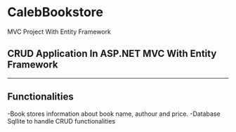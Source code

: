 # CalebBookstore
MVC Project  With Entity Framework

## CRUD Application In ASP.NET MVC With Entity Framework
-------------------------------------------------------------
## Functionalities
-Book stores information about book name, authour and price.
-Database Sqllite to handle CRUD functionalities
